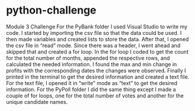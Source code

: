 # python-challenge
Module 3 Challenge
For the PyBank folder I used Visual Studio to write my code. I started by importing the csv file so that the data could be used. I then made variables and created lists to store the data. After that, I opened the csv file in “read” mode. Since there was a header, I went ahead and skipped that and created a for loop. In the for loop I coded to get the count for the total number of months, appended the respective rows, and calculated the needed information. I found the max and min change in profits with the corresponding dates the changes were observed. Finally I printed in the terminal to get the desired information and created a text file. For the text file, I opened it in “write” mode as “text” to get the desired information. For the PyPoll folder I did the same thing except I made a couple of for loops, one for the total number of votes and another for the unique candidate names.
